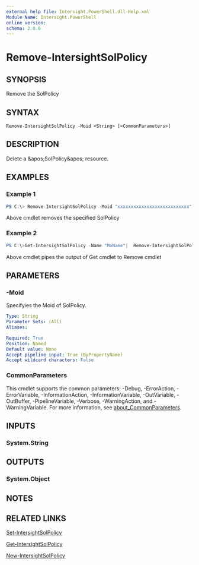 ```yaml
---
external help file: Intersight.PowerShell.dll-Help.xml
Module Name: Intersight.PowerShell
online version:
schema: 2.0.0
---
```


# Remove-IntersightSolPolicy

## SYNOPSIS
Remove the SolPolicy

## SYNTAX

```
Remove-IntersightSolPolicy -Moid <String> [<CommonParameters>]
```

## DESCRIPTION
Delete a &amp;apos;SolPolicy&amp;apos; resource.

## EXAMPLES

### Example 1
```powershell
PS C:\> Remove-IntersightSolPolicy -Moid "xxxxxxxxxxxxxxxxxxxxxxxxxxx"
```
Above cmdlet removes the specified SolPolicy 

### Example 2
```powershell
PS C:\>Get-IntersightSolPolicy -Name "MoName"|  Remove-IntersightSolPolicy
```
Above cmdlet pipes the output of Get cmdlet to Remove cmdlet

## PARAMETERS

### -Moid
Specifyies the Moid of SolPolicy.

```yaml
Type: String
Parameter Sets: (All)
Aliases:

Required: True
Position: Named
Default value: None
Accept pipeline input: True (ByPropertyName)
Accept wildcard characters: False
```

### CommonParameters
This cmdlet supports the common parameters: -Debug, -ErrorAction, -ErrorVariable, -InformationAction, -InformationVariable, -OutVariable, -OutBuffer, -PipelineVariable, -Verbose, -WarningAction, and -WarningVariable. For more information, see [about_CommonParameters](http://go.microsoft.com/fwlink/?LinkID=113216).

## INPUTS

### System.String

## OUTPUTS

### System.Object
## NOTES

## RELATED LINKS

[Set-IntersightSolPolicy](./Set-IntersightSolPolicy.md)

[Get-IntersightSolPolicy](./Get-IntersightSolPolicy.md)

[New-IntersightSolPolicy](./New-IntersightSolPolicy.md)

